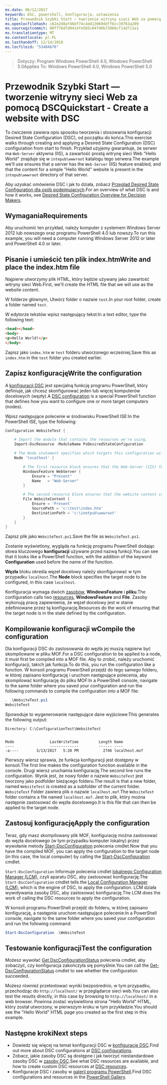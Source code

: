```yaml
---
ms.date: 06/12/2017
keywords: DSC, powershell, konfiguracja, ustawienia
title: Przewodnik Szybki Start — tworzenie witryny sieci Web za pomocą DSC
ms.openlocfilehash: c62e2d8af46bf74c4dd13069ddff6cc39763a209
ms.sourcegitcommit: 00ff76d7d9414fe585c04740b739b9cf14d711e1
ms.translationtype: MT
ms.contentlocale: pl-PL
ms.lasthandoff: 12/14/2018
ms.locfileid: "53404676"
---
```

> <span data-ttu-id="670c8-103">Dotyczy: Program Windows PowerShell 4.0, Windows PowerShell 5.0</span><span class="sxs-lookup"><span data-stu-id="670c8-103">Applies To: Windows PowerShell 4.0, Windows PowerShell 5.0</span></span>

# <a name="quickstart---create-a-website-with-dsc"></a><span data-ttu-id="670c8-104">Przewodnik Szybki Start — tworzenie witryny sieci Web za pomocą DSC</span><span class="sxs-lookup"><span data-stu-id="670c8-104">Quickstart - Create a website with DSC</span></span>

<span data-ttu-id="670c8-105">To ćwiczenie zawiera opis sposobu tworzenia i stosowania konfiguracji Desired State Configuration (DSC), od początku do końca.</span><span class="sxs-lookup"><span data-stu-id="670c8-105">This exercise walks through creating and applying a Desired State Configuration (DSC) configuration from start to finish.</span></span>
<span data-ttu-id="670c8-106">Przykład użyjemy gwarantuje, że serwer ma `Web-Server` aktywna (IIS), a zawartość prostą witrynę sieci Web "Hello World" znajduje się w `intepub\wwwroot` katalogu tego serwera.</span><span class="sxs-lookup"><span data-stu-id="670c8-106">The example we'll use ensures that a server has the `Web-Server` (IIS) feature enabled, and that the content for a simple "Hello World" website is present in the `intepub\wwwroot` directory of that server.</span></span>

<span data-ttu-id="670c8-107">Aby uzyskać omówienie DSC i jak to działa, zobacz [Przegląd Desired State Configuration dla osób podejmujących](../overview/decisionMaker.md).</span><span class="sxs-lookup"><span data-stu-id="670c8-107">For an overview of what DSC is and how it works, see [Desired State Configuration Overview for Decision Makers](../overview/decisionMaker.md).</span></span>

## <a name="requirements"></a><span data-ttu-id="670c8-108">Wymagania</span><span class="sxs-lookup"><span data-stu-id="670c8-108">Requirements</span></span>

<span data-ttu-id="670c8-109">Aby uruchomić ten przykład, należy komputer z systemem Windows Server 2012 lub nowszego oraz programu PowerShell 4.0 lub nowszy.</span><span class="sxs-lookup"><span data-stu-id="670c8-109">To run this example, you will need a computer running Windows Server 2012 or later and PowerShell 4.0 or later.</span></span>

## <a name="write-and-place-the-indexhtm-file"></a><span data-ttu-id="670c8-110">Pisanie i umieścić ten plik index.htm</span><span class="sxs-lookup"><span data-stu-id="670c8-110">Write and place the index.htm file</span></span>

<span data-ttu-id="670c8-111">Najpierw utworzymy plik HTML, który będzie używany jako zawartość witryny sieci Web.</span><span class="sxs-lookup"><span data-stu-id="670c8-111">First, we'll create the HTML file that we will use as the website content.</span></span>

<span data-ttu-id="670c8-112">W folderze głównym, Utwórz folder o nazwie `test`.</span><span class="sxs-lookup"><span data-stu-id="670c8-112">In your root folder, create a folder named `test`.</span></span>

<span data-ttu-id="670c8-113">W edytorze tekstów wpisz następujący tekst:</span><span class="sxs-lookup"><span data-stu-id="670c8-113">In a text editor, type the following text:</span></span>

```html
<head></head>
<body>
<p>Hello World!</p>
</body>
```

<span data-ttu-id="670c8-114">Zapisz jako `index.htm` w `test` folderu utworzonego wcześniej.</span><span class="sxs-lookup"><span data-stu-id="670c8-114">Save this as `index.htm` in the `test` folder you created earlier.</span></span>

## <a name="write-the-configuration"></a><span data-ttu-id="670c8-115">Zapisz konfigurację</span><span class="sxs-lookup"><span data-stu-id="670c8-115">Write the configuration</span></span>

<span data-ttu-id="670c8-116">A [konfiguracji DSC](../configurations/configurations.md) jest specjalną funkcję programu PowerShell, który definiuje, jak chcesz skonfigurować jeden lub więcej komputerów docelowych (węzły).</span><span class="sxs-lookup"><span data-stu-id="670c8-116">A [DSC configuration](../configurations/configurations.md) is a special PowerShell function that defines how you want to configure one or more target computers (nodes).</span></span>

<span data-ttu-id="670c8-117">Wpisz następujące polecenie w środowisku PowerShell ISE:</span><span class="sxs-lookup"><span data-stu-id="670c8-117">In the PowerShell ISE, type the following:</span></span>

```powershell
Configuration WebsiteTest {

    # Import the module that contains the resources we're using.
    Import-DscResource -ModuleName PsDesiredStateConfiguration

    # The Node statement specifies which targets this configuration will be applied to.
    Node 'localhost' {

        # The first resource block ensures that the Web-Server (IIS) feature is enabled.
        WindowsFeature WebServer {
            Ensure = "Present"
            Name   = "Web-Server"
        }

        # The second resource block ensures that the website content copied to the website root folder.
        File WebsiteContent {
            Ensure = 'Present'
            SourcePath = 'c:\test\index.htm'
            DestinationPath = 'c:\inetpub\wwwroot'
        }
    }
}
```

<span data-ttu-id="670c8-118">Zapisz plik jako `WebsiteTest.ps1`.</span><span class="sxs-lookup"><span data-stu-id="670c8-118">Save the file as `WebsiteTest.ps1`.</span></span>

<span data-ttu-id="670c8-119">Zostanie wyświetlony, wygląda na funkcję programu PowerShell dodając słowa kluczowego **konfiguracji** używane przed nazwą funkcji.</span><span class="sxs-lookup"><span data-stu-id="670c8-119">You can see that it looks like a PowerShell function, with the addition of the keyword **Configuration** used before the name of the function.</span></span>

<span data-ttu-id="670c8-120">**Węzła** bloku określa węzeł docelowy należy skonfigurować w tym przypadku `localhost`.</span><span class="sxs-lookup"><span data-stu-id="670c8-120">The **Node** block specifies the target node to be configured, in this case `localhost`.</span></span>

<span data-ttu-id="670c8-121">Konfiguracja wymaga dwóch [zasobów](../resources/resources.md), **WindowsFeature** i **pliku**.</span><span class="sxs-lookup"><span data-stu-id="670c8-121">The configuration calls two [resources](../resources/resources.md), **WindowsFeature** and **File**.</span></span>
<span data-ttu-id="670c8-122">Zasoby wykonują pracę zapewnienia, że węzeł docelowy jest w stanie zdefiniowane przez tą konfigurację.</span><span class="sxs-lookup"><span data-stu-id="670c8-122">Resources do the work of ensuring that the target node is in the state defined by the configuration.</span></span>

## <a name="compile-the-configuration"></a><span data-ttu-id="670c8-123">Kompilowanie konfiguracji w</span><span class="sxs-lookup"><span data-stu-id="670c8-123">Compile the configuration</span></span>

<span data-ttu-id="670c8-124">Dla konfiguracji DSC do zastosowania do węzła jej muszą najpierw być skompilowane w pliku MOF.</span><span class="sxs-lookup"><span data-stu-id="670c8-124">For a DSC configuration to be applied to a node, it must first be compiled into a MOF file.</span></span>
<span data-ttu-id="670c8-125">Aby to zrobić, należy uruchomić konfiguracji, takich jak funkcja.</span><span class="sxs-lookup"><span data-stu-id="670c8-125">To do this, you run the configuration like a function.</span></span>
<span data-ttu-id="670c8-126">W konsoli programu PowerShell przejdź do tego samego folderu, w której zapisano konfigurację i uruchom następujące polecenia, aby skompilować konfigurację do pliku MOF:</span><span class="sxs-lookup"><span data-stu-id="670c8-126">In a PowerShell console, navigate to the same folder where you saved your configuration and run the following commands to compile the configuration into a MOF file:</span></span>

```powershell
. .\WebsiteTest.ps1
WebsiteTest
```

<span data-ttu-id="670c8-127">Spowoduje to wygenerowanie następujące dane wyjściowe:</span><span class="sxs-lookup"><span data-stu-id="670c8-127">This generates the following output:</span></span>

```
Directory: C:\ConfigurationTest\WebsiteTest


Mode                LastWriteTime         Length Name
----                -------------         ------ ----
-a----        3/13/2017   5:20 PM           2746 localhost.mof
```

<span data-ttu-id="670c8-128">Pierwszy wiersz sprawia, że funkcja konfiguracji jest dostępny w konsoli.</span><span class="sxs-lookup"><span data-stu-id="670c8-128">The first line makes the configuration function available in the console.</span></span>
<span data-ttu-id="670c8-129">Drugi wiersz uruchamia konfigurację.</span><span class="sxs-lookup"><span data-stu-id="670c8-129">The second line runs the configuration.</span></span>
<span data-ttu-id="670c8-130">Wynik jest, że nowy folder o nazwie `WebsiteTest` jest tworzony jako podfolder bieżącego folderu.</span><span class="sxs-lookup"><span data-stu-id="670c8-130">The result is that a new folder, named `WebsiteTest` is created as a subfolder of the current folder.</span></span>
<span data-ttu-id="670c8-131">`WebsiteTest` Folder zawiera plik o nazwie `localhost.mof`.</span><span class="sxs-lookup"><span data-stu-id="670c8-131">The `WebsiteTest` folder contains a file named `localhost.mof`.</span></span>
<span data-ttu-id="670c8-132">Jest to plik, który można następnie zastosować do węzła docelowego.</span><span class="sxs-lookup"><span data-stu-id="670c8-132">It is this file that can then be applied to the target node.</span></span>

## <a name="apply-the-configuration"></a><span data-ttu-id="670c8-133">Zastosuj konfigurację</span><span class="sxs-lookup"><span data-stu-id="670c8-133">Apply the configuration</span></span>

<span data-ttu-id="670c8-134">Teraz, gdy masz skompilowany plik MOF, konfigurację można zastosować do węzła docelowego (w tym przypadku komputer lokalny) przez wywołanie metody [Start-DscConfiguration](/powershell/module/psdesiredstateconfiguration/start-dscconfiguration) polecenia cmdlet.</span><span class="sxs-lookup"><span data-stu-id="670c8-134">Now that you have the compiled MOF, you can apply the configuration to the target node (in this case, the local computer) by calling the [Start-DscConfiguration](/powershell/module/psdesiredstateconfiguration/start-dscconfiguration) cmdlet.</span></span>

<span data-ttu-id="670c8-135">`Start-DscConfiguration` Informuje polecenia cmdlet [lokalnego Configuration Manager (LCM)](../managing-nodes/metaConfig.md), czyli aparatu DSC, aby zastosować konfigurację.</span><span class="sxs-lookup"><span data-stu-id="670c8-135">The `Start-DscConfiguration` cmdlet tells the [Local Configuration Manager (LCM)](../managing-nodes/metaConfig.md), which is the engine of DSC, to apply the configuration.</span></span>
<span data-ttu-id="670c8-136">LCM działa wywoływania zasoby DSC, aby zastosować konfigurację.</span><span class="sxs-lookup"><span data-stu-id="670c8-136">The LCM does the work of calling the DSC resources to apply the configuration.</span></span>

<span data-ttu-id="670c8-137">W konsoli programu PowerShell przejdź do folderu, w której zapisano konfigurację, a następnie uruchom następujące polecenie:</span><span class="sxs-lookup"><span data-stu-id="670c8-137">In a PowerShell console, navigate to the same folder where you saved your configuration and run the following command:</span></span>

```powershell
Start-DscConfiguration .\WebsiteTest
```

## <a name="test-the-configuration"></a><span data-ttu-id="670c8-138">Testowanie konfiguracji</span><span class="sxs-lookup"><span data-stu-id="670c8-138">Test the configuration</span></span>

<span data-ttu-id="670c8-139">Możesz wywołać [Get DscConfigurationStatus](/powershell/module/psdesiredstateconfiguration/get-dscconfigurationstatus) polecenia cmdlet, aby zobaczyć, czy konfiguracja zakończyła się pomyślnie.</span><span class="sxs-lookup"><span data-stu-id="670c8-139">You can call the [Get-DscConfigurationStatus](/powershell/module/psdesiredstateconfiguration/get-dscconfigurationstatus) cmdlet to see whether the configuration succeeded.</span></span>

<span data-ttu-id="670c8-140">Możesz również przetestować wyniki bezpośrednio, w tym przypadku, przechodząc do `http://localhost/` w przeglądarce sieci web.</span><span class="sxs-lookup"><span data-stu-id="670c8-140">You can also test the results directly, in this case by browsing to `http://localhost/` in a web browser.</span></span>
<span data-ttu-id="670c8-141">Powinna zostać wyświetlona strona "Hello World" HTML, który został utworzony, w pierwszym kroku w tym przykładzie.</span><span class="sxs-lookup"><span data-stu-id="670c8-141">You should see the "Hello World" HTML page you created as the first step in this example.</span></span>

## <a name="next-steps"></a><span data-ttu-id="670c8-142">Następne kroki</span><span class="sxs-lookup"><span data-stu-id="670c8-142">Next steps</span></span>

- <span data-ttu-id="670c8-143">Dowiedz się więcej na temat konfiguracji DSC w [konfiguracje DSC](../configurations/configurations.md).</span><span class="sxs-lookup"><span data-stu-id="670c8-143">Find out more about DSC configurations at [DSC configurations](../configurations/configurations.md).</span></span>
- <span data-ttu-id="670c8-144">Zobacz, jakie zasoby DSC są dostępne i jak tworzyć niestandardowe zasoby DSC w [zasoby DSC](../resources/resources.md).</span><span class="sxs-lookup"><span data-stu-id="670c8-144">See what DSC resources are available, and how to create custom DSC resources at [DSC resources](../resources/resources.md).</span></span>
- <span data-ttu-id="670c8-145">Konfiguracje DSC i zasoby w [galerii programu PowerShell](https://www.powershellgallery.com/).</span><span class="sxs-lookup"><span data-stu-id="670c8-145">Find DSC configurations and resources in the [PowerShell Gallery](https://www.powershellgallery.com/).</span></span>
